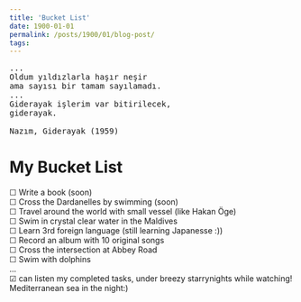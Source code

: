 ```yaml
---
title: 'Bucket List'
date: 1900-01-01
permalink: /posts/1900/01/blog-post/
tags:
---
```

<pre>
...
Oldum yıldızlarla haşır neşir 
ama sayısı bir tamam sayılamadı.
...
Giderayak işlerim var bitirilecek, 
giderayak.

Nazım, Giderayak (1959)
</pre>

My Bucket List
=======
&#9744; Write a book (soon) <br>
&#9744; Cross the Dardanelles by swimming (soon) <br>
&#9744; Travel around the world with small vessel (like Hakan Öge) <br>
&#9744; Swim in crystal clear water in the Maldives <br>
&#9744; Learn 3rd foreign language (still learning Japanesse :)) <br>
&#9744; Record an album with 10 original songs <br>
&#9744; Cross the intersection at Abbey Road <br>
&#9744; Swim with dolphins <br>
... <br>
&#9745; can listen my completed tasks, under breezy starrynights while watching! Mediterranean sea in the night:) <br>
